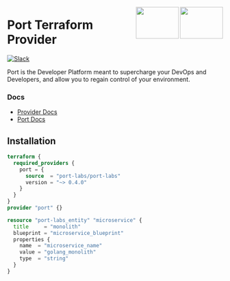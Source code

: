 <img align="right" src="https://user-images.githubusercontent.com/8277210/183290078-f38cdfd2-e5da-4562-82e6-f274d0330825.svg#gh-dark-mode-only" width="100" height="74" /> <img align="right" width="100" height="74" src="https://user-images.githubusercontent.com/8277210/183290025-d7b24277-dfb4-4ce1-bece-7fe0ecd5efd4.svg#gh-light-mode-only" />

# Port Terraform Provider

[![Slack](https://img.shields.io/badge/Slack-4A154B?style=for-the-badge&logo=slack&logoColor=white)](https://join.slack.com/t/devex-community/shared_invite/zt-1bmf5621e-GGfuJdMPK2D8UN58qL4E_g)

Port is the Developer Platform meant to supercharge your DevOps and Developers, and allow you to regain control of your environment.

### Docs

- [Provider Docs](https://registry.terraform.io/providers/port-labs/port/latest/docs)
- [Port Docs](https://docs.getport.io/)

## Installation

```terraform
terraform {
  required_providers {
    port = {
      source  = "port-labs/port-labs"
      version = "~> 0.4.0"
    }
  }
}
provider "port" {}

resource "port-labs_entity" "microservice" {
  title     = "monolith"
  blueprint = "microservice_blueprint"
  properties {
    name  = "microservice_name"
    value = "golang_monolith"
    type  = "string"
  }
}
```
